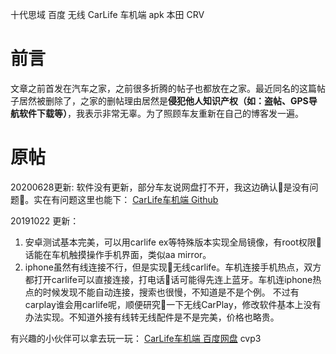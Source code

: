 十代思域 百度 无线 CarLife 车机端 apk 本田 CRV
# 前言
文章之前首发在汽车之家，之前很多折腾的帖子也都放在之家。最近同名的这篇帖子居然被删除了，之家的删帖理由居然是**侵犯他人知识产权（如：盗帖、GPS导航软件下载等）**，我表示非常无辜。为了照顾车友重新在自己的博客发一遍。

# 原帖
20200628更新:
软件没有更新，部分车友说网盘打不开，我这边确认是没有问题。实在有问题这里也能下：
[CarLife车机端 Github](https://github.com/milesking/apollo-DuerOS/releases/tag/v1.0)


20191022 更新：
1. 安卓测试基本完美，可以用carlife ex等特殊版本实现全局镜像，有root权限话能在车机触摸操作手机界面，类似aa mirror。
2. iphone虽然有线连接不行，但是实现无线carlife。车机连接手机热点，双方都打开carlife可以直接连接，打电话话可能得先连上蓝牙。车机连iphone热点的时候发现不能自动连接，搜索也很慢，不知道是不是个例。
不过有carplay谁会用carlife呢，顺便研究一下无线CarPlay，修改软件基本上没有办法实现。不知道外接有线转无线配件是不是完美，价格也略贵。

有兴趣的小伙伴可以拿去玩一玩：
[CarLife车机端 百度网盘](https://pan.baidu.com/s/1SXDInc4L9XP6xFFWYasS4w)
cvp3